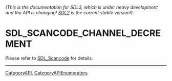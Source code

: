 ###### (This is the documentation for SDL3, which is under heavy development and the API is changing! [SDL2](https://wiki.libsdl.org/SDL2/) is the current stable version!)
# SDL_SCANCODE_CHANNEL_DECREMENT

Please refer to [SDL_Scancode](SDL_Scancode) for details.

----
[CategoryAPI](CategoryAPI), [CategoryAPIEnumerators](CategoryAPIEnumerators)

